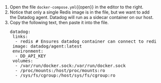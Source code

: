 1. Open the file `docker-compose.yml`{{open}} in the editor to the right. 
2. Notice that only a single Redis image is in the file, but we want to add the Datadog agent. Datadog will run as a sidecar container on our host. 
3. Copy the following text, then paste it into the file. 
   <pre class="file" data-target="clipboard">
   datadog:
    links:
     - redis # Ensures datadog container can connect to redis container
    image: datadog/agent:latest
    environment:
     - DD_API_KEY
    volumes:
     - /var/run/docker.sock:/var/run/docker.sock
     - /proc/mounts:/host/proc/mounts:ro
     - /sys/fs/cgroup:/host/sys/fs/cgroup:ro
    </pre>
    